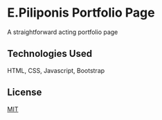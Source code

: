 # E.Piliponis Portfolio Page

A straightforward acting portfolio page

## Technologies Used

HTML,
CSS,
Javascript,
Bootstrap

## License

[MIT](https://choosealicense.com/licenses/mit/)

